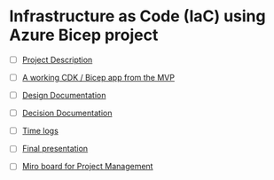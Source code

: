 # Infrastructure as Code (IaC) using Azure Bicep project

- [ ] [Project Description]()

- [ ] [A working CDK / Bicep app from the MVP]()

- [ ] [Design Documentation]()

- [ ] [Decision Documentation]()

- [ ] [Time logs]()

- [ ] [Final presentation]()

- [ ] [Miro board for Project Management](https://miro.com/app/board/uXjVMTGcfGo=/?share_link_id=227067548492)
